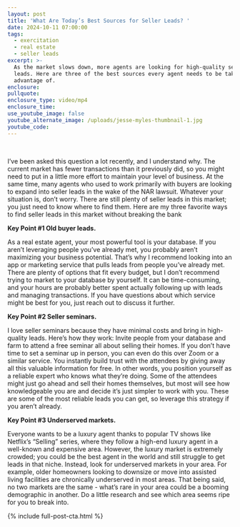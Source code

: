 ```yaml
---
layout: post
title: 'What Are Today’s Best Sources for Seller Leads? '
date: 2024-10-11 07:00:00
tags:
  - exercitation
  - real estate
  - seller leads
excerpt: >-
  As the market slows down, more agents are looking for high-quality seller
  leads. Here are three of the best sources every agent needs to be taking
  advantage of. 
enclosure:
pullquote:
enclosure_type: video/mp4
enclosure_time:
use_youtube_image: false
youtube_alternate_image: /uploads/jesse-myles-thumbnail-1.jpg
youtube_code:
---
```

&nbsp;

I’ve been asked this question a lot recently, and I understand why. The current market has fewer transactions than it previously did, so you might need to put in a little more effort to maintain your level of business. At the same time, many agents who used to work primarily with buyers are looking to expand into seller leads in the wake of the NAR lawsuit. Whatever your situation is, don’t worry. There are still plenty of seller leads in this market; you just need to know where to find them. Here are my three favorite ways to find seller leads in this market without breaking the bank

**Key Point \#1 Old buyer leads.**

As a real estate agent, your most powerful tool is your database. If you aren’t leveraging people you’ve already met, you probably aren’t maximizing your business potential. That’s why I recommend looking into an app or marketing service that pulls leads from people you’ve already met. There are plenty of options that fit every budget, but I don’t recommend trying to market to your database by yourself. It can be time-consuming, and your hours are probably better spent actually following up with leads and managing transactions. If you have questions about which service might be best for you, just reach out to discuss it further.

**Key Point \#2 Seller seminars.**

I love seller seminars because they have minimal costs and bring in high-quality leads. Here’s how they work: Invite people from your database and farm to attend a free seminar all about selling their homes. If you don’t have time to set a seminar up in person, you can even do this over Zoom or a similar service. You instantly build trust with the attendees by giving away all this valuable information for free. In other words, you position yourself as a reliable expert who knows what they’re doing. Some of the attendees might just go ahead and sell their homes themselves, but most will see how knowledgeable you are and decide it’s just simpler to work with you. These are some of the most reliable leads you can get, so leverage this strategy if you aren’t already.

**Key Point \#3 Underserved markets.**

Everyone wants to be a luxury agent thanks to popular TV shows like Netflix’s “Selling” series, where they follow a high-end luxury agent in a well-known and expensive area. However, the luxury market is extremely crowded; you could be the best agent in the world and still struggle to get leads in that niche. Instead, look for underserved markets in your area. For example, older homeowners looking to downsize or move into assisted living facilities are chronically underserved in most areas. That being said, no two markets are the same - what’s rare in your area could be a booming demographic in another. Do a little research and see which area seems ripe for you to break into.

{% include full-post-cta.html %}